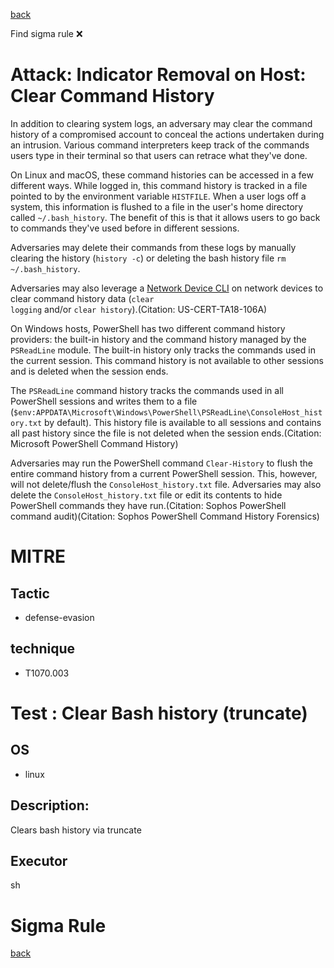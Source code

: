 
[back](../index.md)

Find sigma rule :x: 

# Attack: Indicator Removal on Host: Clear Command History 

In addition to clearing system logs, an adversary may clear the command history of a compromised account to conceal the actions undertaken during an intrusion. Various command interpreters keep track of the commands users type in their terminal so that users can retrace what they've done.

On Linux and macOS, these command histories can be accessed in a few different ways. While logged in, this command history is tracked in a file pointed to by the environment variable <code>HISTFILE</code>. When a user logs off a system, this information is flushed to a file in the user's home directory called <code>~/.bash_history</code>. The benefit of this is that it allows users to go back to commands they've used before in different sessions.

Adversaries may delete their commands from these logs by manually clearing the history (<code>history -c</code>) or deleting the bash history file <code>rm ~/.bash_history</code>.  

Adversaries may also leverage a [Network Device CLI](https://attack.mitre.org/techniques/T1059/008) on network devices to clear command history data (<code>clear logging</code> and/or <code>clear history</code>).(Citation: US-CERT-TA18-106A)

On Windows hosts, PowerShell has two different command history providers: the built-in history and the command history managed by the <code>PSReadLine</code> module. The built-in history only tracks the commands used in the current session. This command history is not available to other sessions and is deleted when the session ends.

The <code>PSReadLine</code> command history tracks the commands used in all PowerShell sessions and writes them to a file (<code>$env:APPDATA\Microsoft\Windows\PowerShell\PSReadLine\ConsoleHost_history.txt</code> by default). This history file is available to all sessions and contains all past history since the file is not deleted when the session ends.(Citation: Microsoft PowerShell Command History)

Adversaries may run the PowerShell command <code>Clear-History</code> to flush the entire command history from a current PowerShell session. This, however, will not delete/flush the <code>ConsoleHost_history.txt</code> file. Adversaries may also delete the <code>ConsoleHost_history.txt</code> file or edit its contents to hide PowerShell commands they have run.(Citation: Sophos PowerShell command audit)(Citation: Sophos PowerShell Command History Forensics)

# MITRE
## Tactic
  - defense-evasion


## technique
  - T1070.003


# Test : Clear Bash history (truncate)
## OS
  - linux


## Description:
Clears bash history via truncate


## Executor
sh

# Sigma Rule


[back](../index.md)
